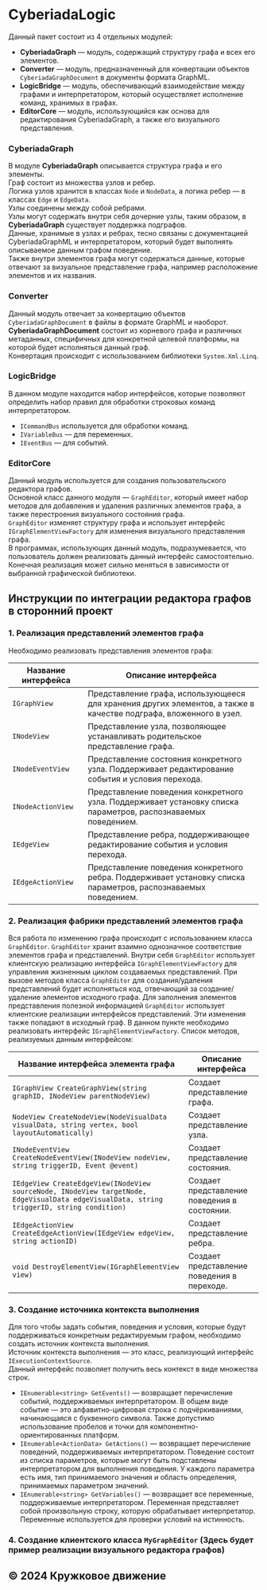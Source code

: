 # CyberiadaLogic
Данный пакет состоит из 4 отдельных модулей:
* **CyberiadaGraph** — модуль, содержащий структуру графа и всех его элементов.
* **Converter** — модуль, предназначенный для конвертации объектов ```CyberiadaGraphDocument``` в документы формата GraphML.
* **LogicBridge** — модуль, обеспечивающий взаимодействие между графами и интерпретатором, который осуществляет исполнение команд, хранимых в графах.
* **EditorCore** — модуль, использующийся как основа для редактирования CyberiadaGraph, а также его визуального представления.

### CyberiadaGraph
В модуле **CyberiadaGraph** описывается структура графа и его элементы.  
Граф состоит из множества узлов и ребер.  
Логика узлов хранится в классах ```Node``` и ```NodeData```, а логика ребер — в классах ```Edge``` и ```EdgeData```.  
Узлы соединены между собой ребрами.  
Узлы могут содержать внутри себя дочерние узлы, таким образом, в **CyberiadaGraph** существует поддержка подграфов.  
Данные, хранимые в узлах и ребрах, тесно связаны с документацией CyberiadaGraphML и интерпретатором, который будет выполнять описываемое данным графом поведение.  
Также внутри элементов графа могут содержаться данные, которые отвечают за визуальное представление графа, например расположение элементов и их названия.

### Converter
Данный модуль отвечает за конвертацию объектов ```CyberiadaGraphDocument``` в файлы в формате GraphML и наоборот.  
**CyberiadaGraphDocument** состоит из корневого графа и различных метаданных, специфичных для конкретной целевой платформы, на которой будет исполняться данный граф.  
Конвертация происходит с использованием библиотеки ```System.Xml.Linq```.

### LogicBridge
В данном модуле находится набор интерфейсов, которые позволяют определить набор правил для обработки строковых команд интерпретатором.
* ```ICommandBus``` используется для обработки команд.
* ```IVariableBus``` — для переменных.
* ```IEventBus``` — для событий.

### EditorCore
Данный модуль используется для создания пользовательского редактора графов.  
Основной класс данного модуля — ```GraphEditor```, который имеет набор методов для добавления и удаления различных элементов графа, а также перестроения визуального состояния графа.  
```GraphEditor``` изменяет структуру графа и использует интерфейс ```IGraphElementViewFactory``` для изменения визуального представления графа.  
В программах, использующих данный модуль, подразумевается, что пользователь должен реализовать данный интерфейс самостоятельно. Конечная реализация может сильно меняться в зависимости от выбранной графической библиотеки.

## Инструкции по интеграции редактора графов в сторонний проект
### 1. Реализация представлений элементов графа
Необходимо реализовать представления элементов графа:

| Название интерфейса   | Описание интерфейса                                                                                                |
|-----------------------|--------------------------------------------------------------------------------------------------------------------|
| ```IGraphView```      | Представление графа, использующееся для хранения других элементов, а также в качестве подграфа, вложенного в узел. |
| ```INodeView```       | Представление узла, позволяющее устанавливать родительское представление графа.                                    |
| ```INodeEventView```  | Представление состояния конкретного узла. Поддерживает редактирование события и условия перехода.                  |
| ```INodeActionView``` | Представление поведения конкретного узла. Поддерживает установку списка параметров, распознаваемых поведением.     |
| ```IEdgeView```       | Представление ребра, поддерживающее редактирование события и условия перехода.                                     |
| ```IEdgeActionView``` | Представление поведения конкретного ребра. Поддерживает установку списка параметров, распознаваемых поведением.    |

### 2. Реализация фабрики представлений элементов графа
Вся работа по изменению графа происходит с использованием класса ```GraphEditor```.
```GraphEditor``` хранит взаимно однозначное соответствие элементов графа и представлений.
Внутри себя ```GraphEditor``` использует клиентскую реализацию интерфейса ```IGraphElementViewFactory``` для управления жизненным циклом создаваемых представлений.
При вызове методов класса ```GraphEditor``` для создания/удаления представлений будет исполняться код, отвечающий за создание/удаление элементов исходного графа.
Для заполнения элементов представления полезной информацией ```GraphEditor``` использует клиентские реализации интерфейсов представлений.
Эти изменения также попадают в исходный граф.
В данном пункте необходимо реализовать интерфейс ```IGraphElementViewFactory```.
Список методов, реализуемых данным интерфейсом:

| Название интерфейса элемента графа                                                                                                            | Описание интерфейса                           |
|-----------------------------------------------------------------------------------------------------------------------------------------------|-----------------------------------------------|
| ```IGraphView CreateGraphView(string graphID, INodeView parentNodeView)```                                                                    | Создает представление графа.                  |
| ```NodeView CreateNodeView(NodeVisualData visualData, string vertex, bool layoutAutomatically)```                                             | Создает представление узла.                   |
| ```INodeEventView CreateNodeEventView(INodeView nodeView, string triggerID, Event @event)```                                                  | Создает представление состояния.              |
| ```IEdgeView CreateEdgeView(INodeView sourceNode, INodeView targetNode, EdgeVisualData edgeVisualData, string triggerID, string condition)``` | Создает представление поведения в cостоянии.  |
| ```IEdgeActionView CreateEdgeActionView(IEdgeView edgeView, string actionID)```                                                               | Создает представление ребра.                  |
| ```void DestroyElementView(IGraphElementView view)```                                                                                         | Создает представление поведения в переходе.   |

### 3. Создание источника контекста выполнения
Для того чтобы задать события, поведения и условия, которые будут поддерживаться конкретным редактируемым графом, необходимо создать источник контекста выполнения.  
Источник контекста выполнения — это класс, реализующий интерфейс ```IExecutionContextSource```.  
Данный интерфейс позволяет получить весь контекст в виде множества строк.
* ```IEnumerable<string> GetEvents()``` — возвращает перечисление событий, поддерживаемых интерпретатором.
В общем виде событие — это алфавитно-цифровая строка с подчёркиваниями, начинающаяся с буквенного символа. 
Также допустимо использование пробелов и точки для компонентно-ориентированных платформ.
* ```IEnumerable<ActionData> GetActions()``` — возвращает перечисление поведений, поддерживаемых интерпретатором.
Поведение состоит из списка параметров, которые могут быть подставлены интерпретатором для выполнения поведения. 
У каждого параметра есть имя, тип принимаемого значения и область определения, принимаемых параметром значений.
* ```IEnumerable<string> GetVariables()``` — возвращает все переменные, поддерживаемые интерпретатором.
Переменная представляет собой произвольную строку, которую обрабатывает интерпретатор.
Переменные используется для проверки условий на истинность.

### 4. Создание клиентского класса ```MyGraphEditor``` (Здесь будет пример реализации визуального редактора графов)

## © 2024 Кружковое движение  
